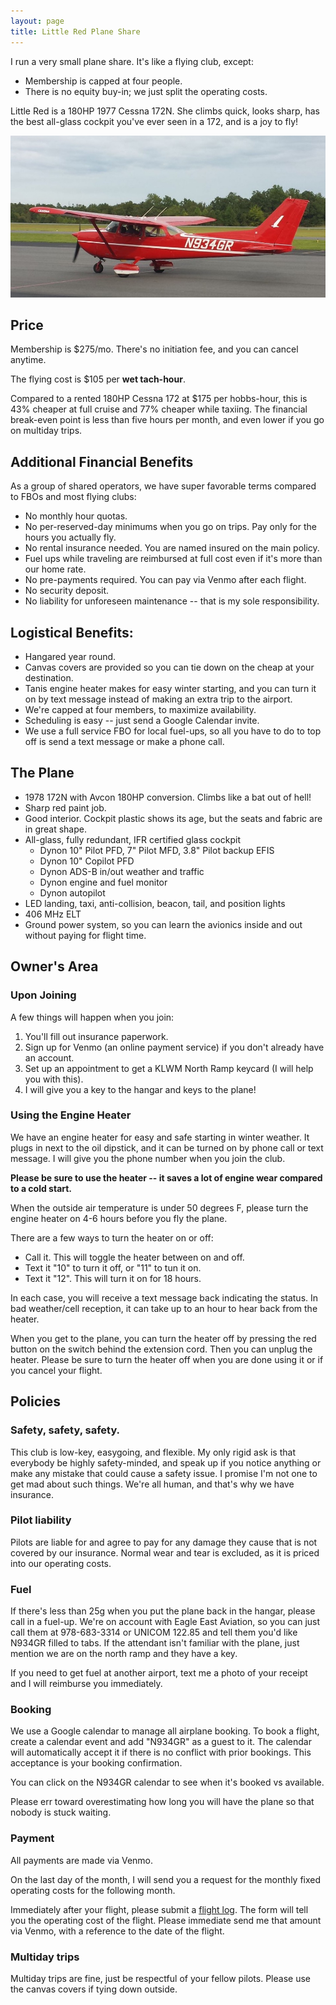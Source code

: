 ```yaml
---
layout: page
title: Little Red Plane Share
---
```


I run a very small plane share. It's like a flying club, except:
* Membership is capped at four people.
* There is no equity buy-in; we just split the operating costs.

Little Red is a 180HP 1977 Cessna 172N. She climbs quick, looks sharp, has the best all-glass cockpit you've ever seen in a 172, and is a joy to fly!

![](/assets/2020/n934gr.jpg)

## Price

Membership is $275/mo. There's no initiation fee, and you can cancel anytime.

The flying cost is $105 per **wet tach-hour**.

Compared to a rented 180HP Cessna 172 at $175 per hobbs-hour, this is 43% cheaper at full cruise and 77% cheaper while taxiing. The financial break-even point is less than five hours per month, and even lower if you go on multiday trips.

## Additional Financial Benefits

As a group of shared operators, we have super favorable terms compared to FBOs and most flying clubs:

* No monthly hour quotas.
* No per-reserved-day minimums when you go on trips. Pay only for the hours you actually fly.
* No rental insurance needed. You are named insured on the main policy.
* Fuel ups while traveling are reimbursed at full cost even if it's more than our home rate.
* No pre-payments required. You can pay via Venmo after each flight.
* No security deposit.
* No liability for unforeseen maintenance -- that is my sole responsibility.

## Logistical Benefits:

* Hangared year round.
* Canvas covers are provided so you can tie down on the cheap at your destination.
* Tanis engine heater makes for easy winter starting, and you can turn it on by text message instead of making an extra trip to the airport.
* We're capped at four members, to maximize availability.
* Scheduling is easy -- just send a Google Calendar invite.
* We use a full service FBO for local fuel-ups, so all you have to do to top off is send a text message or make a phone call.

## The Plane

* 1978 172N with Avcon 180HP conversion. Climbs like a bat out of hell!
* Sharp red paint job.
* Good interior. Cockpit plastic shows its age, but the seats and fabric are in great shape.
* All-glass, fully redundant, IFR certified glass cockpit
  * Dynon 10" Pilot PFD, 7" Pilot MFD, 3.8" Pilot backup EFIS
  * Dynon 10" Copilot PFD
  * Dynon ADS-B in/out weather and traffic
  * Dynon engine and fuel monitor
  * Dynon autopilot
* LED landing, taxi, anti-collision, beacon, tail, and position lights
* 406 MHz ELT
* Ground power system, so you can learn the avionics inside and out without paying for flight time.

## Owner's Area

### Upon Joining

A few things will happen when you join:

1. You'll fill out insurance paperwork.
1. Sign up for Venmo (an online payment service) if you don't already have an account.
1. Set up an appointment to get a KLWM North Ramp keycard (I will help you with this).
1. I will give you a key to the hangar and keys to the plane!

### Using the Engine Heater

We have an engine heater for easy and safe starting in winter weather. It plugs in next to the oil dipstick, and it can be turned on by phone call or text message. I will give you the phone number when you join the club.

**Please be sure to use the heater -- it saves a lot of engine wear compared to a cold start.**

When the outside air temperature is under 50 degrees F, please turn the engine heater on 4-6 hours before you fly the plane.

There are a few ways to turn the heater on or off:

* Call it. This will toggle the heater between on and off.
* Text it "10" to turn it off, or "11" to tun it on.
* Text it "12". This will turn it on for 18 hours.

In each case, you will receive a text message back indicating the status. In bad weather/cell reception, it can take up to an hour to hear back from the heater.

When you get to the plane, you can turn the heater off by pressing the red button on the switch behind the extension cord. Then you can unplug the heater. Please be sure to turn the heater off when you are done using it or if you cancel your flight.

## Policies

### Safety, safety, safety.

This club is low-key, easygoing, and flexible. My only rigid ask is that everybody be highly safety-minded, and speak up if you notice anything or make any mistake that could cause a safety issue. I promise I'm not one to get mad about such things. We're all human, and that's why we have insurance.

### Pilot liability

Pilots are liable for and agree to pay for any damage they cause that is not covered by our insurance. Normal wear and tear is excluded, as it is priced into our operating costs.

### Fuel

If there's less than 25g when you put the plane back in the hangar, please call in a fuel-up. We're on account with Eagle East Aviation, so you can just call them at 978-683-3314 or UNICOM 122.85 and tell them you'd like N934GR filled to tabs. If the attendant isn't familiar with the plane, just mention we are on the north ramp and they have a key.

If you need to get fuel at another airport, text me a photo of your receipt and I will reimburse you immediately.

### Booking

We use a Google calendar to manage all airplane booking. To book a flight, create a calendar event and add "N934GR" as a guest to it. The calendar will automatically accept it if there is no conflict with prior bookings. This acceptance is your booking confirmation.

You can click on the N934GR calendar to see when it's booked vs available.

Please err toward overestimating how long you will have the plane so that nobody is stuck waiting.

### Payment

All payments are made via Venmo.

On the last day of the month, I will send you a request for the monthly fixed operating costs for the following month.

Immediately after your flight, please submit a [flight log](/n934gr). The form will tell you the operating cost of the flight. Please immediate send me that amount via Venmo, with a reference to the date of the flight.

### Multiday trips

Multiday trips are fine, just be respectful of your fellow pilots. Please use the canvas covers if tying down outside.
